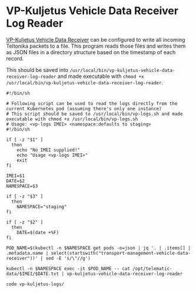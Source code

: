 # VP-Kuljetus Vehicle Data Receiver Log Reader

[VP-Kuljetus Vehicle Data Receiver](https://www.github.com/metatavu/vp-kuljetus-vehicle-data-receiver) can be configured to write all incoming Teltonika packets to a file.
This program reads those files and writes them as JSON files in a directory structure based on the timestamp of each record.

This should be saved into `/usr/local/bin/vp-kuljetus-vehicle-data-receiver-log-reader` and made executable with `chmod +x /usr/local/bin/vp-kuljetus-vehicle-data-receiver-log-reader`.

```shell
#!/bin/sh

# Following script can be used to read the logs directly from the current Kubernetes pod (assuming there's only one instance)
# This script should be saved to /usr/local/bin/vp-logs.sh and made executable with chmod +x /usr/local/bin/vp-logs.sh
# Usage: <vp-logs IMEI> <namespace:defaults to staging>
#!/bin/sh

if [ -z "$1" ]
  then
    echo "No IMEI supplied!"
    echo "Usage <vp-logs IMEI>"
    exit
fi

IMEI=$1
DATE=$2
NAMESPACE=$3

if [ -z "$3" ]
  then
    NAMESPACE="staging"
fi

if [ -z "$2" ]
  then
    DATE=$(date +%F)
fi

POD_NAME=$(kubectl -n $NAMESPACE get pods -o=json | jq '. | .items[] | .metadata.name | select(startswith("transport-management-vehicle-data-receiver"))' | sed -E 's/\"//g')

kubectl -n $NAMESPACE exec -it $POD_NAME -- cat /opt/telematic-data/$IMEI/$DATE.txt | vp-kuljetus-vehicle-data-receiver-log-reader

code vp-kuljetus-logs/
```